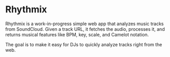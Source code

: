 # Rhythmix

Rhythmix is a work-in-progress simple web app that analyzes music tracks from SoundCloud. Given a track URL, it fetches the audio, processes it, and returns musical features like BPM, key, scale, and Camelot notation.

The goal is to make it easy for DJs to quickly analyze tracks right from the web.
